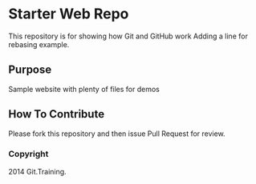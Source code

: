 # Starter Web Repo

This repository is for showing how Git and GitHub work
Adding a line for rebasing example.

## Purpose

Sample website with plenty of files for demos

## How To Contribute

Please fork this repository and then issue Pull Request for review.

### Copyright

2014 Git.Training.